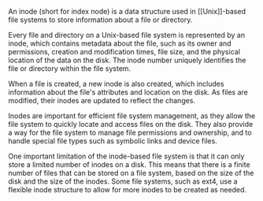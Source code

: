 An inode (short for index node) is a data structure used in [[Unix]]-based file systems to store information about a file or directory.

Every file and directory on a Unix-based file system is represented by an inode, which contains metadata about the file, such as its owner and permissions, creation and modification times, file size, and the physical location of the data on the disk. The inode number uniquely identifies the file or directory within the file system.

When a file is created, a new inode is also created, which includes information about the file's attributes and location on the disk. As files are modified, their inodes are updated to reflect the changes.

Inodes are important for efficient file system management, as they allow the file system to quickly locate and access files on the disk. They also provide a way for the file system to manage file permissions and ownership, and to handle special file types such as symbolic links and device files.

One important limitation of the inode-based file system is that it can only store a limited number of inodes on a disk. This means that there is a finite number of files that can be stored on a file system, based on the size of the disk and the size of the inodes. Some file systems, such as ext4, use a flexible inode structure to allow for more inodes to be created as needed.